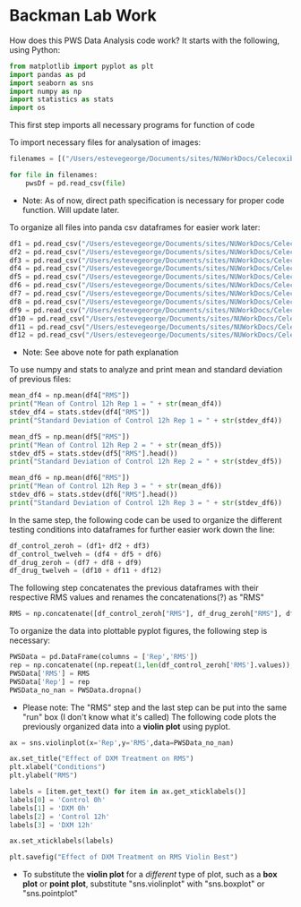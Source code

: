 # Backman Lab Work
How does this PWS Data Analysis code work? It starts with the following, using Python:
```python
from matplotlib import pyplot as plt
import pandas as pd
import seaborn as sns
import numpy as np
import statistics as stats
import os
```
This first step imports all necessary programs for function of code

To import necessary files for analysation of images:
```python
filenames = [("/Users/estevegeorge/Documents/sites/NUWorkDocs/CelecoxibTreatmentExperiment/Control12hRep1.csv"), ("/Users/estevegeorge/Documents/sites/NUWorkDocs/CelecoxibTreatmentExperiment/Control12hRep2.csv"), ("/Users/estevegeorge/Documents/sites/NUWorkDocs/CelecoxibTreatmentExperiment/Control12hRep3.csv")]

for file in filenames:
    pwsDf = pd.read_csv(file)
```
- Note: As of now, direct path specification is necessary for proper code function. Will update later.

To organize all files into panda csv dataframes for easier work later:
```python
df1 = pd.read_csv("/Users/estevegeorge/Documents/sites/NUWorkDocs/CelecoxibTreatmentExperiment/Control0hRep1.csv")
df2 = pd.read_csv("/Users/estevegeorge/Documents/sites/NUWorkDocs/CelecoxibTreatmentExperiment/Control0hRep2.csv")
df3 = pd.read_csv("/Users/estevegeorge/Documents/sites/NUWorkDocs/CelecoxibTreatmentExperiment/Control0hRep3.csv")
df4 = pd.read_csv("/Users/estevegeorge/Documents/sites/NUWorkDocs/CelecoxibTreatmentExperiment/Control12hRep1.csv")
df5 = pd.read_csv("/Users/estevegeorge/Documents/sites/NUWorkDocs/CelecoxibTreatmentExperiment/Control12hRep2.csv")
df6 = pd.read_csv("/Users/estevegeorge/Documents/sites/NUWorkDocs/CelecoxibTreatmentExperiment/Control12hRep3.csv")
df7 = pd.read_csv("/Users/estevegeorge/Documents/sites/NUWorkDocs/CelecoxibTreatmentExperiment/DXM0hRep1.csv")
df8 = pd.read_csv("/Users/estevegeorge/Documents/sites/NUWorkDocs/CelecoxibTreatmentExperiment/DXM0hRep2.csv")
df9 = pd.read_csv("/Users/estevegeorge/Documents/sites/NUWorkDocs/CelecoxibTreatmentExperiment/DXM0hRep3.csv")
df10 = pd.read_csv("/Users/estevegeorge/Documents/sites/NUWorkDocs/CelecoxibTreatmentExperiment/DXM12hRep1.csv")
df11 = pd.read_csv("/Users/estevegeorge/Documents/sites/NUWorkDocs/CelecoxibTreatmentExperiment/DXM12hRep2.csv")
df12 = pd.read_csv("/Users/estevegeorge/Documents/sites/NUWorkDocs/CelecoxibTreatmentExperiment/DXM12hRep3.csv")
```
- Note: See above note for path explanation

To use numpy and stats to analyze and print mean and standard deviation of previous files:
```python
mean_df4 = np.mean(df4["RMS"])
print("Mean of Control 12h Rep 1 = " + str(mean_df4))
stdev_df4 = stats.stdev(df4["RMS"])
print("Standard Deviation of Control 12h Rep 1 = " + str(stdev_df4))

mean_df5 = np.mean(df5["RMS"])
print("Mean of Control 12h Rep 2 = " + str(mean_df5))
stdev_df5 = stats.stdev(df5["RMS"].head())
print("Standard Deviation of Control 12h Rep 2 = " + str(stdev_df5))

mean_df6 = np.mean(df6["RMS"])
print("Mean of Control 12h Rep 3 = " + str(mean_df6))
stdev_df6 = stats.stdev(df6["RMS"].head())
print("Standard Deviation of Control 12h Rep 3 = " + str(stdev_df6))
```

In the same step, the following code can be used to organize the different testing conditions into dataframes for further easier work down the line:
```python
df_control_zeroh = (df1+ df2 + df3)
df_control_twelveh = (df4 + df5 + df6)
df_drug_zeroh = (df7 + df8 + df9)
df_drug_twelveh = (df10 + df11 + df12)
```

The following step concatenates the previous dataframes with their respective RMS values and renames the concatenations(?) as "RMS"
```python
RMS = np.concatenate([df_control_zeroh["RMS"], df_drug_zeroh["RMS"], df_control_twelveh["RMS"], df_drug_twelveh["RMS"]])
```
To organize the data into plottable pyplot figures, the following step is necessary:
```python
PWSData = pd.DataFrame(columns = ['Rep','RMS'])
rep = np.concatenate((np.repeat(1,len(df_control_zeroh['RMS'].values)),np.repeat(2,len(df_control_twelveh['RMS'].values)),np.repeat(3,len(df_drug_zeroh['RMS'].values)),np.repeat(4,len(df_drug_twelveh['RMS'].values))),axis=0)
PWSData['RMS'] = RMS
PWSData['Rep'] = rep
PWSData_no_nan = PWSData.dropna()
```
- Please note: The "RMS" step and the last step can be put into the same "run" box (I don't know what it's called)
The following code plots the previously organized data into a **violin plot** using pyplot. 
```python
ax = sns.violinplot(x='Rep',y='RMS',data=PWSData_no_nan)

ax.set_title("Effect of DXM Treatment on RMS")
plt.xlabel("Conditions")
plt.ylabel("RMS")

labels = [item.get_text() for item in ax.get_xticklabels()]
labels[0] = 'Control 0h'
labels[1] = 'DXM 0h'
labels[2] = 'Control 12h'
labels[3] = 'DXM 12h'

ax.set_xticklabels(labels)

plt.savefig("Effect of DXM Treatment on RMS Violin Best")
```
- To substitute the **violin plot** for a *different* type of plot, such as a **box plot** or **point plot**, substitute "sns.violinplot" with "sns.boxplot" or "sns.pointplot"
